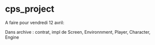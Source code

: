 # cps_project

A faire pour vendredi 12 avril:

Dans archive : contrat, impl de Screen, Environnment, Player, Character, Engine
